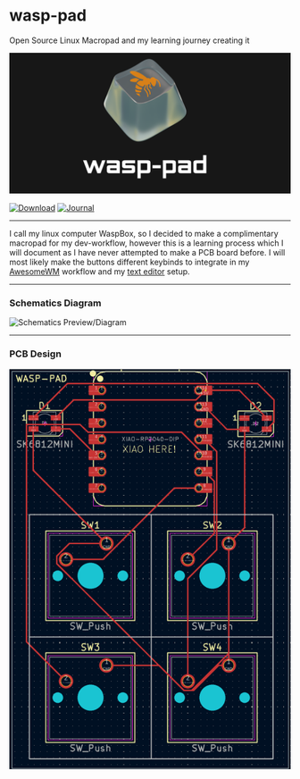 # wasp-pad
Open Source Linux Macropad and my learning journey creating it

![Banner featuring a Keycap, Wasp, and the Logo text of Wasp-Pad](WASP-PAD.png)

[![Download](https://gist.githubusercontent.com/cxmeel/0dbc95191f239b631c3874f4ccf114e2/raw/download.svg)](https://github.com/resslr/wasp-pad/releases/tag/KiCad)
[![Journal](https://gist.githubusercontent.com/cxmeel/0dbc95191f239b631c3874f4ccf114e2/raw/documentation_learn.svg)](JOURNAL.md)

---

I call my linux computer WaspBox, so I decided to make a complimentary macropad for my dev-workflow, however this is a learning process which I will document as I have never attempted to make a PCB board before. I will most likely make the buttons different keybinds to integrate in my [AwesomeWM](https://github.com/awesomeWM/awesome) workflow and my [text editor](https://github.com/neovim/neovim) setup.

---

### Schematics Diagram
   ![Schematics Preview/Diagram](https://camo.githubusercontent.com/0844d5eaa8cec2da1f61e12d3ba0444414a00ffdfe339b73ac6884c6b41a4c9f/68747470733a2f2f626c75657072696e742e6861636b636c75622e636f6d2f757365722d6174746163686d656e74732f626c6f62732f70726f78792f65794a66636d467062484d694f6e73695a474630595349364d6a67774e43776963485679496a6f69596d7876596c39705a434a3966513d3d2d2d336330303565656139666531626261326465363630666464383562393034616434366335656464362f70726f67312e706e67)

---
### PCB Design
   ![PCB Design/Diagram](PCB_design.png)


